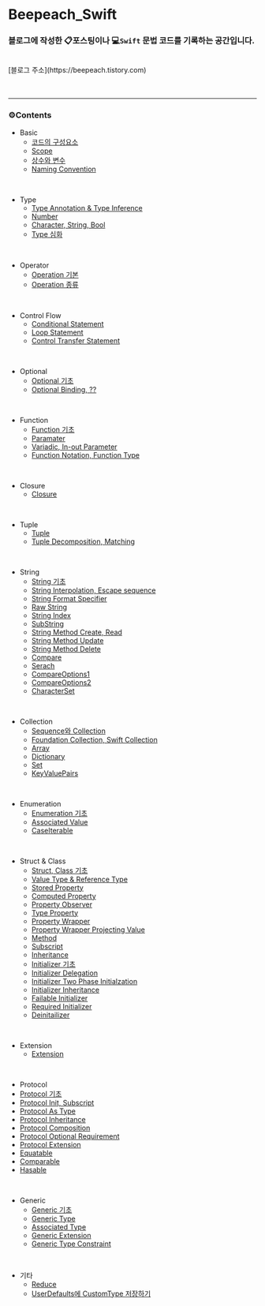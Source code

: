 # Beepeach_Swift
### 블로그에 작성한 📋포스팅이나 💻`Swift` 문법 코드를 기록하는 공간입니다.
<br/>
[블로그 주소](https://beepeach.tistory.com)
<br/><br/><br/>

***
### ⚙️Contents

+ Basic
  + [코드의 구성요소](https://beepeach.tistory.com/6)
  + [Scope](https://beepeach.tistory.com/8)
  + [상수와 변수](https://beepeach.tistory.com/9)
  + [Naming Convention](https://beepeach.tistory.com/10)
<br/>

+ Type
  + [Type Annotation & Type Inference](https://beepeach.tistory.com/11)
  + [Number](https://beepeach.tistory.com/16)
  + [Character, String, Bool](https://beepeach.tistory.com/17)
  + [Type 심화](https://beepeach.tistory.com/19)
<br/>

+ Operator
  + [Operation 기본](https://beepeach.tistory.com/26)
  + [Operation 종류](https://beepeach.tistory.com/27)
<br/>

+ Control Flow
  + [Conditional Statement](https://beepeach.tistory.com/28)
  + [Loop Statement](https://beepeach.tistory.com/30)
  + [Control Transfer Statement](https://beepeach.tistory.com/31)
<br/>
  
+ Optional
  + [Optional 기초](https://beepeach.tistory.com/33)
  + [Optional Binding, ??](https://beepeach.tistory.com/36)
<br/>

+ Function
  + [Function 기초](https://beepeach.tistory.com/38) 
  + [Paramater](https://beepeach.tistory.com/40)
  + [Variadic, In-out Parameter](https://beepeach.tistory.com/42)
  + [Function Notation, Function Type](https://beepeach.tistory.com/44)
 <br/>
  
+ Closure
  + [Closure](https://beepeach.tistory.com/14)
<br/>

+ Tuple
  + [Tuple](https://beepeach.tistory.com/46)
  + [Tuple Decomposition, Matching](https://beepeach.tistory.com/48)
<br/>

+ String
  + [String 기초](https://beepeach.tistory.com/50) 
  + [String Interpolation, Escape sequence](https://beepeach.tistory.com/52)
  + [String Format Specifier](https://beepeach.tistory.com/53)
  + [Raw String](https://beepeach.tistory.com/57)
  + [String Index](https://beepeach.tistory.com/59)
  + [SubString](https://beepeach.tistory.com/61)
  + [String Method Create, Read](https://beepeach.tistory.com/68)
  + [String Method Update](https://beepeach.tistory.com/182)
  + [String Method Delete](https://beepeach.tistory.com/186)
  + [Compare](https://beepeach.tistory.com/187)
  + [Serach](https://beepeach.tistory.com/189)
  + [CompareOptions1](https://beepeach.tistory.com/192)
  + [CompareOptions2](https://beepeach.tistory.com/193)
  + [CharacterSet](https://beepeach.tistory.com/194)
<br/>

+ Collection
  + [Sequence와 Collection](https://beepeach.tistory.com/202)
  + [Foundation Collection, Swift Collection](https://beepeach.tistory.com/22)
  + [Array](https://beepeach.tistory.com/234)
  + [Dictionary](https://beepeach.tistory.com/244)
  + [Set](https://beepeach.tistory.com/287)
  + [KeyValuePairs](https://beepeach.tistory.com/288)
<br/>

+ Enumeration
  + [Enumeration 기초](https://beepeach.tistory.com/290) 
  + [Associated Value](https://beepeach.tistory.com/293)
  + [CaseIterable](https://beepeach.tistory.com/298)
<br/>

+ Struct & Class
  + [Struct, Class 기초](https://beepeach.tistory.com/302)
  + [Value Type & Reference Type](https://beepeach.tistory.com/308)
  + [Stored Property](https://beepeach.tistory.com/315)
  + [Computed Property](https://beepeach.tistory.com/320)
  + [Property Observer](https://beepeach.tistory.com/321)
  + [Type Property](https://beepeach.tistory.com/324)
  + [Property Wrapper](https://beepeach.tistory.com/328)
  + [Property Wrapper Projecting Value](https://beepeach.tistory.com/329)
  + [Method](https://beepeach.tistory.com/351)
  + [Subscript](https://beepeach.tistory.com/360)
  + [Inheritance](https://beepeach.tistory.com/373)
  + [Initializer 기초](https://beepeach.tistory.com/378)
  + [Initializer Delegation](https://beepeach.tistory.com/404)
  + [Initializer Two Phase Initialzation](https://beepeach.tistory.com/411)
  + [Initializer Inheritance](https://beepeach.tistory.com/428)
  + [Failable Initializer](https://beepeach.tistory.com/439)
  + [Required Initializer](https://beepeach.tistory.com/442)
  + [Deinitailizer](https://beepeach.tistory.com/448)
<br/>

+ Extension
  + [Extension](https://beepeach.tistory.com/450)
<br/>

+ Protocol
 + [Protocol 기초](https://beepeach.tistory.com/456)
 + [Protocol Init, Subscript](https://beepeach.tistory.com/459)
 + [Protocol As Type](https://beepeach.tistory.com/460)
 + [Protocol Inheritance](https://beepeach.tistory.com/467)
 + [Protocol Composition](https://beepeach.tistory.com/469)
 + [Protocol Optional Requirement](https://beepeach.tistory.com/477)
 + [Protocol Extension](https://beepeach.tistory.com/492)
 + [Equatable](https://beepeach.tistory.com/534)
 + [Comparable](https://beepeach.tistory.com/536)
 + [Hasable](https://beepeach.tistory.com/539)
<br/>

+ Generic
  + [Generic 기초](https://beepeach.tistory.com/543) 
  + [Generic Type](https://beepeach.tistory.com/546)
  + [Associated Type](https://beepeach.tistory.com/551)
  + [Generic Extension](https://beepeach.tistory.com/578)
  + [Generic Type Constraint](https://beepeach.tistory.com/584)
<br/>
  
+ 기타
  + [Reduce](https://beepeach.tistory.com/606)
  + [UserDefaults에 CustomType 저장하기](https://github.com/Beepeach/BeePeach_Swift/tree/main/Swift/UserDefault)
